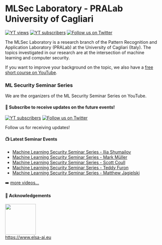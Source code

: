 # MLSec Laboratory - PRALab University of Cagliari

 [![YT views](https://img.shields.io/youtube/channel/views/UCfLweXOMiUVt0VUfBax1cRw)](https://www.youtube.com/channel/UCfLweXOMiUVt0VUfBax1cRw?sub_confirmation=1)
 [![YT subscribers](https://img.shields.io/youtube/channel/subscribers/UCfLweXOMiUVt0VUfBax1cRw)](https://www.youtube.com/channel/UCfLweXOMiUVt0VUfBax1cRw?sub_confirmation=1)
 [![Follow us on Twitter](https://img.shields.io/twitter/follow/mlsec_lab)](https://twitter.com/mlsec_lab)

 
The MLSec Laboratory is a research branch of the Pattern Recognition and Application Laboratory (PRALab) at the University of Cagliari (Italy). 
The topics investigated in our research are at the intersection of machine learning and computer security.

If you want to improve your background on the topic, we also have a [free short course on YouTube](https://www.youtube.com/playlist?list=PLyaM1v1V1Ed_zDss3_kXlHEULSNmS0_Uz).

### ML Security Seminar Series

We are the organizers of the ML Security Seminar Series on YouTube. 

<div class="row-badge">
   <div class="scholar-profile-badge" user-name="Maura Pintor" user-id="Tu45bY4AAAAJ"></div>
   <div class="scholar-profile-badge" user-name="Luca Demetrio" user-id="1VFfrQEAAAAJ"></div>
   <div class="scholar-profile-badge" user-name="Angelo Sotgiu" user-id="7nNieGwAAAAJ"></div>
   <div class="scholar-profile-badge" user-name="Battista Biggio" user-id="OoUIOYwAAAAJ"></div>
   <div class="scholar-profile-badge" user-name="Ambra Demontis" user-id="n_GuF3EAAAAJ"></div>
   <div class="scholar-profile-badge" user-name="Fabio Roli" user-id="sCypmFAAAAAJ"></div>
   <script src="js/widget.js"></script>
</div>

#### :pushpin: Subscribe to receive updates on the future events!

 [![YT subscribers](https://img.shields.io/youtube/channel/subscribers/UCfLweXOMiUVt0VUfBax1cRw)](https://www.youtube.com/channel/UCfLweXOMiUVt0VUfBax1cRw?sub_confirmation=1)
 [![Follow us on Twitter](https://img.shields.io/twitter/follow/mlsec_lab)](https://twitter.com/mlsec_lab)
 


Follow us for receiving updates!

#### :tv: Latest Seminar Events

<!-- BLOG-POST-LIST:START -->
- [Machine Learning Security Seminar Series - Ilia Shumailov](https://www.youtube.com/watch?v=-kXyQXXREXI)
- [Machine Learning Security Seminar Series - Mark Müller](https://www.youtube.com/watch?v=au2MyCpkGnI)
- [Machine Learning Security Seminar Series - Scott Coull](https://www.youtube.com/watch?v=risVEJ1yWRg)
- [Machine Learning Security Seminar Series - Teddy Furon](https://www.youtube.com/watch?v=JepUh7kPtT0)
- [Machine Learning Security Seminar Series - Matthew Jagielski](https://www.youtube.com/watch?v=w83umqumcoc)
<!-- BLOG-POST-LIST:END -->

 ➡️ [more videos...](https://www.youtube.com/channel/UCfLweXOMiUVt0VUfBax1cRw)

<!-- Google tag (gtag.js) -->
<script async src="https://www.googletagmanager.com/gtag/js?id=G-L5QX3J17FC"></script>
<script>
  window.dataLayer = window.dataLayer || [];
  function gtag(){dataLayer.push(arguments);}
  gtag('js', new Date());

  gtag('config', 'G-L5QX3J17FC');
</script>


#### :pray: Acknowledgements
<img src="https://www.elsa-ai.eu/images/logo/elsa_logo_RGB_twocolor.jpg" width="100" height="100"> <br> https://www.elsa-ai.eu
